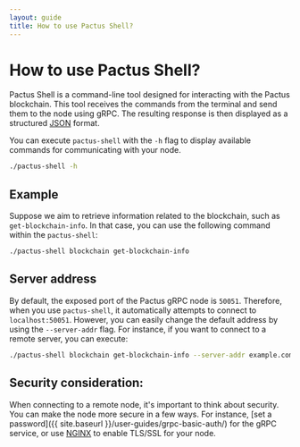 ```yaml
---
layout: guide
title: How to use Pactus Shell?
---
```


# How to use Pactus Shell?

Pactus Shell is a command-line tool designed for interacting with the Pactus blockchain.
This tool receives the commands from the terminal and send them to the node using gRPC.
The resulting response is then displayed as a structured [JSON](https://www.json.org) format.

You can execute `pactus-shell` with the `-h` flag to display available commands for communicating with your node.

```bash
./pactus-shell -h
```

## Example

Suppose we aim to retrieve information related to the blockchain, such as `get-blockchain-info`.
In that case, you can use the following command within the `pactus-shell`:

```bash
./pactus-shell blockchain get-blockchain-info
```

## Server address

By default, the exposed port of the Pactus gRPC node is `50051`.
Therefore, when you use `pactus-shell`, it automatically attempts to connect to `localhost:50051`.
However, you can easily change the default address by using the `--server-addr` flag.
For instance, if you want to connect to a remote server, you can execute:

```bash
./pactus-shell blockchain get-blockchain-info --server-addr example.com:50051
```

## Security consideration:

When connecting to a remote node, it's important to think about security.
You can make the node more secure in a few ways.
For instance, [set a password]({{ site.baseurl }}/user-guides/grpc-basic-auth/) for the gRPC service,
or use [NGINX](https://www.nginx.com/blog/nginx-1-13-10-grpc/) to enable TLS/SSL for your node.
